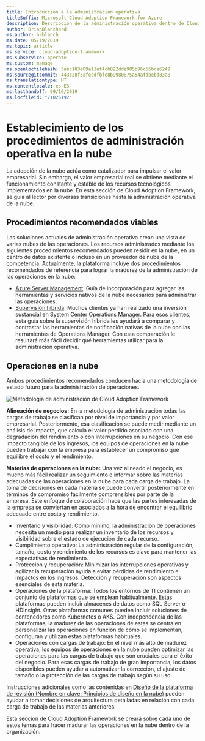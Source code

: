 ```yaml
---
title: Introducción a la administración operativa
titleSuffix: Microsoft Cloud Adoption Framework for Azure
description: Descripción de la administración operativa dentro de Cloud Adoption Framework.
author: BrianBlanchard
ms.author: brblanch
ms.date: 05/19/2019
ms.topic: article
ms.service: cloud-adoption-framework
ms.subservice: operate
ms.custom: manage
ms.openlocfilehash: 3abc103e09a11af4cb822dde985b96c56bca6242
ms.sourcegitcommit: 443c28f3afeedfbfe8b9980875a54afdbebd83a8
ms.translationtype: HT
ms.contentlocale: es-ES
ms.lasthandoff: 09/16/2019
ms.locfileid: "71026192"
---
```

# <a name="establishing-operational-management-practices-in-the-cloud"></a>Establecimiento de los procedimientos de administración operativa en la nube

La adopción de la nube actúa como catalizador para impulsar el valor empresarial. Sin embargo, el valor empresarial real se obtiene mediante el funcionamiento constante y estable de los recursos tecnológicos implementados en la nube. En esta sección de Cloud Adoption Framework, se guía al lector por diversas transiciones hasta la administración operativa de la nube.

## <a name="actionable-best-practices"></a>Procedimientos recomendados viables

Las soluciones actuales de administración operativa crean una vista de varias nubes de las operaciones. Los recursos administrados mediante los siguientes procedimientos recomendados pueden residir en la nube, en un centro de datos existente o incluso en un proveedor de nube de la competencia. Actualmente, la plataforma incluye dos procedimientos recomendados de referencia para lograr la madurez de la administración de las operaciones en la nube:

* [Azure Server Management](./azure-server-management/index.md): Guía de incorporación para agregar las herramientas y servicios nativos de la nube necesarios para administrar las operaciones.
* [Supervisión híbrida](./monitor/index.md): Muchos clientes ya han realizado una inversión sustancial en System Center Operations Manager. Para esos clientes, esta guía sobre la supervisión híbrida les ayudará a comparar y contrastar las herramientas de notificación nativas de la nube con las herramientas de Operations Manager. Con esta comparación le resultará más fácil decidir qué herramientas utilizar para la administración operativa.

## <a name="cloud-operations"></a>Operaciones en la nube

Ambos procedimientos recomendados conducen hacia una metodología de estado futuro para la administración de operaciones.

![Metodología de administración de Cloud Adoption Framework](../_images/manage/caf-manage.png)

**Alineación de negocios:** En la metodología de administración todas las cargas de trabajo se clasifican por nivel de importancia y por valor empresarial. Posteriormente, esa clasificación se puede medir mediante un análisis de impacto, que calcula el valor perdido asociado con una degradación del rendimiento o con interrupciones en su negocio. Con ese impacto tangible de los ingresos, los equipos de operaciones en la nube pueden trabajar con la empresa para establecer un compromiso que equilibre el costo y el rendimiento.

**Materias de operaciones en la nube:** Una vez alineado el negocio, es mucho más fácil realizar un seguimiento e informar sobre las materias adecuadas de las operaciones en la nube para cada carga de trabajo. La toma de decisiones en cada materia se puede convertir posteriormente en términos de compromiso fácilmente comprensibles por parte de la empresa. Este enfoque de colaboración hace que las partes interesadas de la empresa se conviertan en asociados a la hora de encontrar el equilibrio adecuado entre costo y rendimiento.

* Inventario y visibilidad: Como mínimo, la administración de operaciones necesita un medio para realizar un inventario de los recursos y visibilidad sobre el estado de ejecución de cada recurso.
* Cumplimiento operativo: La administración regular de la configuración, tamaño, costo y rendimiento de los recursos es clave para mantener las expectativas de rendimiento.
* Protección y recuperación: Minimizar las interrupciones operativas y agilizar la recuperación ayuda a evitar pérdidas de rendimiento e impactos en los ingresos. Detección y recuperación son aspectos esenciales de esta materia.
* Operaciones de la plataforma: Todos los entornos de TI contienen un conjunto de plataformas que se emplean habitualmente. Estas plataformas pueden incluir almacenes de datos como SQL Server o HDInsight. Otras plataformas comunes pueden incluir soluciones de contenedores como Kubernetes o AKS. Con independencia de las plataformas, la madurez de las operaciones de estas se centra en personalizar las operaciones en función de cómo se implementan, configuran y utilizan estas plataformas habituales.
* Operaciones con cargas de trabajo: En el nivel más alto de madurez operativa, los equipos de operaciones en la nube pueden optimizar las operaciones para las cargas de trabajo que son cruciales para el éxito del negocio. Para esas cargas de trabajo de gran importancia, los datos disponibles pueden ayudar a automatizar la corrección, el ajuste de tamaño o la protección de las cargas de trabajo según su uso.

Instrucciones adicionales como las contenidas en [Diseño de la plataforma de revisión (Nombre en clave: Principios de diseño en la nube)](https://docs.microsoft.com/azure/architecture/reliability) pueden ayudar a tomar decisiones de arquitectura detalladas en relación con cada carga de trabajo de las materias anteriores.

Esta sección de Cloud Adoption Framework se creará sobre cada uno de estos temas para hacer madurar las operaciones en la nube dentro de la organización.
